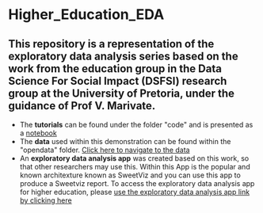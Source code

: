 # Higher_Education_EDA

## This repository is a representation of the exploratory data analysis series based on the work from the education group in the Data Science For Social Impact (DSFSI) research group at the University of Pretoria, under the guidance of Prof V. Marivate. 

 - The **tutorials** can be found under the folder "code" and is presented as a [notebook](https://github.com/dsfsi/Higher_Education_EDA/tree/main/code)
 - The **data** used within this demonstration can be found within the "opendata" folder. [Click here to navigate to the data](https://github.com/dsfsi/Higher_Education_EDA/tree/main/opendata)
 - An **exploratory data analysis app** was created based on this work, so that other researchers may use this. Within this App is the popular and known architexture known as SweetViz and you can use this app to produce a Sweetviz report. To access the exploratory data analysis app for higher education, please [use the exploratory data analysis app link by clicking here](https://share.streamlit.io/herkulaascombrink/eda_for_education/main/eda_for_education.py)

